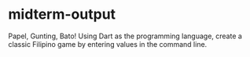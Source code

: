 # midterm-output
Papel, Gunting, Bato! Using Dart as the programming language, create a classic Filipino game by entering values in the command line.
